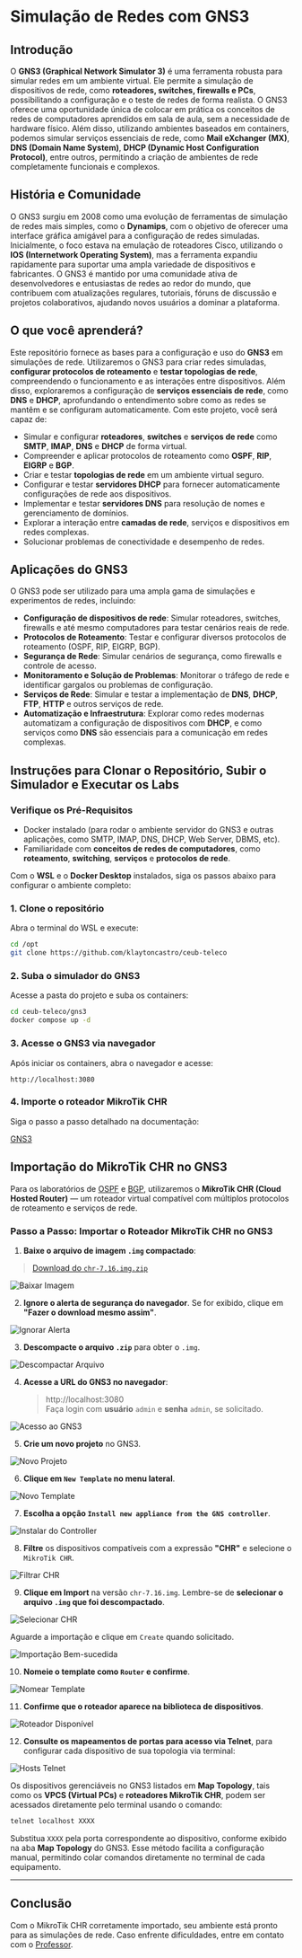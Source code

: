 <!--
https://www.linkedin.com/pulse/ixbr-atinge-40-tbps-e-convida-%C3%A0-reflex%C3%A3o-sobre-o-futuro-moreiras-nv8hf/?trackingId=5yKB%2FpNbemoXUIh%2BgYU3dQ%3D%3D
-->

# Simulação de Redes com GNS3

## Introdução

O **GNS3 (Graphical Network Simulator 3)** é uma ferramenta robusta para simular redes em um ambiente virtual. Ele permite a simulação de dispositivos de rede, como **roteadores, switches, firewalls e PCs**, possibilitando a configuração e o teste de redes de forma realista. O GNS3 oferece uma oportunidade única de colocar em prática os conceitos de redes de computadores aprendidos em sala de aula, sem a necessidade de hardware físico. Além disso, utilizando ambientes baseados em containers, podemos simular serviços essenciais de rede, como **Mail eXchanger (MX)**, **DNS (Domain Name System)**, **DHCP (Dynamic Host Configuration Protocol)**, entre outros, permitindo a criação de ambientes de rede completamente funcionais e complexos.

## História e Comunidade

O GNS3 surgiu em 2008 como uma evolução de ferramentas de simulação de redes mais simples, como o **Dynamips**, com o objetivo de oferecer uma interface gráfica amigável para a configuração de redes simuladas. Inicialmente, o foco estava na emulação de roteadores Cisco, utilizando o **IOS (Internetwork Operating System)**, mas a ferramenta expandiu rapidamente para suportar uma ampla variedade de dispositivos e fabricantes. O GNS3 é mantido por uma comunidade ativa de desenvolvedores e entusiastas de redes ao redor do mundo, que contribuem com atualizações regulares, tutoriais, fóruns de discussão e projetos colaborativos, ajudando novos usuários a dominar a plataforma.

## O que você aprenderá?  

Este repositório fornece as bases para a configuração e uso do **GNS3** em simulações de rede. Utilizaremos o GNS3 para criar redes simuladas, **configurar protocolos de roteamento** e **testar topologias de rede**, compreendendo o funcionamento e as interações entre dispositivos. Além disso, exploraremos a configuração de **serviços essenciais de rede**, como **DNS** e **DHCP**, aprofundando o entendimento sobre como as redes se mantêm e se configuram automaticamente. Com este projeto, você será capaz de:

- Simular e configurar **roteadores**, **switches** e **serviços de rede** como **SMTP**, **IMAP**, **DNS** e **DHCP** de forma virtual.
- Compreender e aplicar protocolos de roteamento como **OSPF**, **RIP**, **EIGRP** e **BGP**.
- Criar e testar **topologias de rede** em um ambiente virtual seguro.
- Configurar e testar **servidores DHCP** para fornecer automaticamente configurações de rede aos dispositivos.
- Implementar e testar **servidores DNS** para resolução de nomes e gerenciamento de domínios.
- Explorar a interação entre **camadas de rede**, serviços e dispositivos em redes complexas.
- Solucionar problemas de conectividade e desempenho de redes.

## Aplicações do GNS3

O GNS3 pode ser utilizado para uma ampla gama de simulações e experimentos de redes, incluindo:

- **Configuração de dispositivos de rede**: Simular roteadores, switches, firewalls e até mesmo computadores para testar cenários reais de rede.
- **Protocolos de Roteamento**: Testar e configurar diversos protocolos de roteamento (OSPF, RIP, EIGRP, BGP).
- **Segurança de Rede**: Simular cenários de segurança, como firewalls e controle de acesso.
- **Monitoramento e Solução de Problemas**: Monitorar o tráfego de rede e identificar gargalos ou problemas de configuração.
- **Serviços de Rede**: Simular e testar a implementação de **DNS**, **DHCP**, **FTP**, **HTTP** e outros serviços de rede.
- **Automatização e Infraestrutura**: Explorar como redes modernas automatizam a configuração de dispositivos com **DHCP**, e como serviços como **DNS** são essenciais para a comunicação em redes complexas.

## Instruções para Clonar o Repositório, Subir o Simulador e Executar os Labs

### Verifique os Pré-Requisitos

- Docker instalado (para rodar o ambiente servidor do GNS3 e outras aplicações, como SMTP, IMAP, DNS, DHCP, Web Server, DBMS, etc).
- Familiaridade com **conceitos de redes de computadores**, como **roteamento**, **switching**, **serviços** e **protocolos de rede**.

Com o **WSL** e o **Docker Desktop** instalados, siga os passos abaixo para configurar o ambiente completo:

### 1. Clone o repositório

Abra o terminal do WSL e execute:

```bash
cd /opt
git clone https://github.com/klaytoncastro/ceub-teleco
```

### 2. Suba o simulador do GNS3

Acesse a pasta do projeto e suba os containers:

```bash
cd ceub-teleco/gns3
docker compose up -d
```

### 3. Acesse o GNS3 via navegador

Após iniciar os containers, abra o navegador e acesse:

```
http://localhost:3080
```

### 4. Importe o roteador MikroTik CHR

Siga o passo a passo detalhado na documentação:

[GNS3](https://github.com/klaytoncastro/ceub-teleco/tree/main/gns3)

## Importação do MikroTik CHR no GNS3

Para os laboratórios de [OSPF](https://github.com/klaytoncastro/ceub-teleco/tree/main/ospf/) e [BGP](https://github.com/klaytoncastro/ceub-teleco/tree/main/bgp/), utilizaremos o **MikroTik CHR (Cloud Hosted Router)** — um roteador virtual compatível com múltiplos protocolos de roteamento e serviços de rede.

### Passo a Passo: Importar o Roteador MikroTik CHR no GNS3

1. **Baixe o arquivo de imagem `.img` compactado**:

> [Download do `chr-7.16.img.zip`](https://drive.google.com/drive/folders/1d7FwTLtnRSnjJ5k-YRZlORNlY3c1ygQZ?usp=sharing)

<img src="/img/001-Download.png" alt="Baixar Imagem" style="max-width: 500px;">

2. **Ignore o alerta de segurança do navegador**. Se for exibido, clique em **"Fazer o download mesmo assim"**.

<img src="/img/002-Ignore_Alert.png" alt="Ignorar Alerta" style="max-width: 400px;">

3. **Descompacte o arquivo `.zip`** para obter o `.img`.

<img src="/img/003-Unzip.png" alt="Descompactar Arquivo" style="max-width: 500px;">

4. **Acesse a URL do GNS3 no navegador**:  
   > http://localhost:3080  
   Faça login com **usuário** `admin` e **senha** `admin`, se solicitado.

<img src="/img/004-Login.png" alt="Acesso ao GNS3" style="max-width: 500px;">

5. **Crie um novo projeto** no GNS3.

<img src="/img/005-Add_Project.png" alt="Novo Projeto" style="max-width: 500px;">

6. **Clique em `New Template` no menu lateral**.

<img src="/img/006-New_Template.png" alt="Novo Template" style="max-width: 500px;">

7. **Escolha a opção `Install new appliance from the GNS controller`**.

<img src="/img/007-Import_Appliance.png" alt="Instalar do Controller" style="max-width: 500px;">

8. **Filtre** os dispositivos compatíveis com a expressão **"CHR"** e selecione o `MikroTik CHR`.

<img src="/img/008-Filter_CHR.png" alt="Filtrar CHR" style="max-width: 500px;">

9. **Clique em Import** na versão `chr-7.16.img`. Lembre-se de **selecionar o arquivo `.img` que foi descompactado**. 

<img src="/img/009-Select_CHR.png" alt="Selecionar CHR" style="max-width: 500px;">

Aguarde a importação e clique em `Create` quando solicitado.

<img src="/img/010-Import_Success_Create.png" alt="Importação Bem-sucedida" style="max-width: 500px;">

10. **Nomeie o template como `Router` e confirme**.

<img src="/img/011-Router.png" alt="Nomear Template" style="max-width: 500px;">

11. **Confirme que o roteador aparece na biblioteca de dispositivos**.

<img src="/img/012-Router_Available.png" alt="Roteador Disponível" style="max-width: 500px;">

12. **Consulte os mapeamentos de portas para acesso via Telnet**, para configurar cada dispositivo de sua topologia via terminal:

<img src="/img/013-Telnet_Hosts.png" alt="Hosts Telnet" style="max-width: 500px;">

Os dispositivos gerenciáveis no GNS3 listados em **Map Topology**, tais como os **VPCS (Virtual PCs)** e **roteadores MikroTik CHR**, podem ser acessados diretamente pelo terminal usando o comando:

```bash
telnet localhost XXXX
```

Substitua `XXXX` pela porta correspondente ao dispositivo, conforme exibido na aba **Map Topology** do GNS3. Esse método facilita a configuração manual, permitindo colar comandos diretamente no terminal de cada equipamento.

---

## Conclusão

Com o MikroTik CHR corretamente importado, seu ambiente está pronto para as simulações de rede. Caso enfrente dificuldades, entre em contato com o [Professor](mailto:klayton.castro@ceub.edu.br).

<!--

### 5. Execute os laboratórios

Após a importação do roteador, inicie os laboratórios:

- Lab 01: [OSPF](https://github.com/klaytoncastro/ceub-teleco/tree/main/ospf)
- Lab 02: [BGP](https://github.com/klaytoncastro/ceub-teleco/tree/main/bgp)

Esses laboratórios utilizam o roteador MikroTik CHR configurado no GNS3 para simular ambientes reais com protocolos de roteamento dinâmico, como OSPF e BGP.

A seguir, inicie pelos laboratórios de roteamento dinâmico:

- [Lab 01: OSPF](https://github.com/klaytoncastro/ceub-teleco/tree/main/ospf)
- [Lab 02: BGP](https://github.com/klaytoncastro/ceub-teleco/tree/main/bgp)


-->